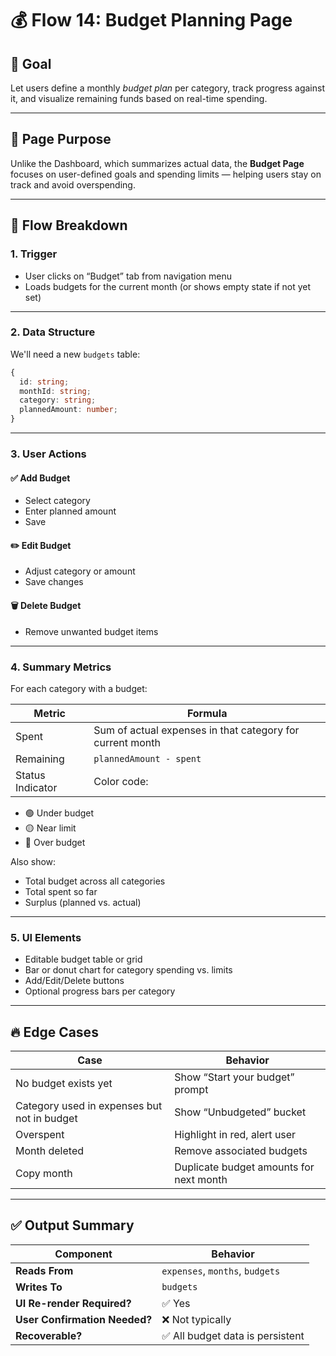# 💰 Flow 14: Budget Planning Page

## 🧠 Goal

Let users define a monthly _budget plan_ per category, track progress against it, and visualize remaining funds based on real-time spending.

---

## 📄 Page Purpose

Unlike the Dashboard, which summarizes actual data, the **Budget Page** focuses on user-defined goals and spending limits — helping users stay on track and avoid overspending.

---

## 🔄 Flow Breakdown

### 1. Trigger

- User clicks on “Budget” tab from navigation menu
- Loads budgets for the current month (or shows empty state if not yet set)

---

### 2. Data Structure

We'll need a new `budgets` table:

```ts
{
  id: string;
  monthId: string;
  category: string;
  plannedAmount: number;
}
```

---

### 3. User Actions

#### ✅ Add Budget

- Select category
- Enter planned amount
- Save

#### ✏️ Edit Budget

- Adjust category or amount
- Save changes

#### 🗑 Delete Budget

- Remove unwanted budget items

---

### 4. Summary Metrics

For each category with a budget:

| Metric           | Formula                                                   |
| ---------------- | --------------------------------------------------------- |
| Spent            | Sum of actual expenses in that category for current month |
| Remaining        | `plannedAmount - spent`                                   |
| Status Indicator | Color code:                                               |

- 🟢 Under budget
- 🟡 Near limit
- 🔴 Over budget

Also show:

- Total budget across all categories
- Total spent so far
- Surplus (planned vs. actual)

---

### 5. UI Elements

- Editable budget table or grid
- Bar or donut chart for category spending vs. limits
- Add/Edit/Delete buttons
- Optional progress bars per category

---

## 🔥 Edge Cases

| Case                                        | Behavior                                |
| ------------------------------------------- | --------------------------------------- |
| No budget exists yet                        | Show “Start your budget” prompt         |
| Category used in expenses but not in budget | Show “Unbudgeted” bucket                |
| Overspent                                   | Highlight in red, alert user            |
| Month deleted                               | Remove associated budgets               |
| Copy month                                  | Duplicate budget amounts for next month |

---

## ✅ Output Summary

| Component                     | Behavior                         |
| ----------------------------- | -------------------------------- |
| **Reads From**                | `expenses`, `months`, `budgets`  |
| **Writes To**                 | `budgets`                        |
| **UI Re-render Required?**    | ✅ Yes                           |
| **User Confirmation Needed?** | ❌ Not typically                 |
| **Recoverable?**              | ✅ All budget data is persistent |
